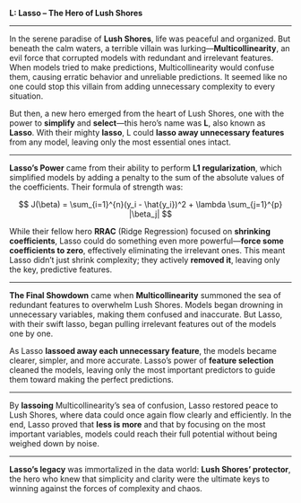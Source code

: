 **L: Lasso – The Hero of Lush Shores**

---

In the serene paradise of **Lush Shores**, life was peaceful and organized. But beneath the calm waters, a terrible villain was lurking—**Multicollinearity**, an evil force that corrupted models with redundant and irrelevant features. When models tried to make predictions, Multicollinearity would confuse them, causing erratic behavior and unreliable predictions. It seemed like no one could stop this villain from adding unnecessary complexity to every situation.

But then, a new hero emerged from the heart of Lush Shores, one with the power to **simplify** and **select**—this hero’s name was **L**, also known as **Lasso**. With their mighty **lasso**, L could **lasso away unnecessary features** from any model, leaving only the most essential ones intact.

---

**Lasso’s Power** came from their ability to perform **L1 regularization**, which simplified models by adding a penalty to the sum of the absolute values of the coefficients. Their formula of strength was:

$$ J(\beta) = \sum_{i=1}^{n}(y_i - \hat{y_i})^2 + \lambda \sum_{j=1}^{p} |\beta_j| $$

While their fellow hero **RRAC** (Ridge Regression) focused on **shrinking coefficients**, Lasso could do something even more powerful—**force some coefficients to zero**, effectively eliminating the irrelevant ones. This meant Lasso didn’t just shrink complexity; they actively **removed it**, leaving only the key, predictive features.

---

**The Final Showdown** came when **Multicollinearity** summoned the sea of redundant features to overwhelm Lush Shores. Models began drowning in unnecessary variables, making them confused and inaccurate. But Lasso, with their swift lasso, began pulling irrelevant features out of the models one by one.

As Lasso **lassoed away each unnecessary feature**, the models became clearer, simpler, and more accurate. Lasso’s power of **feature selection** cleaned the models, leaving only the most important predictors to guide them toward making the perfect predictions.

---

By **lassoing** Multicollinearity’s sea of confusion, Lasso restored peace to Lush Shores, where data could once again flow clearly and efficiently. In the end, Lasso proved that **less is more** and that by focusing on the most important variables, models could reach their full potential without being weighed down by noise.

---

**Lasso’s legacy** was immortalized in the data world: **Lush Shores’ protector**, the hero who knew that simplicity and clarity were the ultimate keys to winning against the forces of complexity and chaos.
